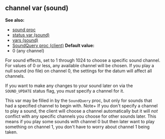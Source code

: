 ## channel var (sound)
**See also:**
+   [sound proc](/ref/proc/sound.md) 
+   [status var (sound)](/ref/sound/var/status.md) 
+   [vars (sound)](/ref/sound/var.md) 
+   [SoundQuery proc (client)](/ref/client/proc/SoundQuery.md) <!-- -->
**Default value:**
+   0 (any channel)


For sound effects, set to 1 through 1024 to choose a specific
sound channel. For values of 0 or less, any available channel will be
chosen. If you play a null sound (no file) on channel 0, the settings
for the datum will affect all channels. 

If you want to make any
changes to your sound later on via the `SOUND_UPDATE` status flag, you
*must* specify a channel for it. 

This var may be filled in by
the `SoundQuery` proc, but only for sounds that had a specified channel
to begin with.
Note+ If you don\'t specify a channel to play a sound, the client will
choose a channel automatically but it will *not* conflict with any
specific channels you choose for other sounds later. This means if you
play some sounds with channel 0 but then later want to play something on
channel 1, you don\'t have to worry about channel 1 being taken.